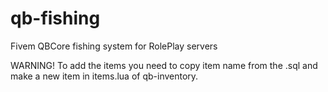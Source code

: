 # qb-fishing
Fivem QBCore fishing system for RolePlay servers

WARNING!
To add the items you need to copy item name from the .sql and make a new item in items.lua of qb-inventory.
